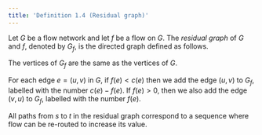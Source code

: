 ```yaml
---
title: 'Definition 1.4 (Residual graph)'
---
```


Let $G$ be a flow network and let $f$ be a flow on $G$. The _residual
graph_ of $G$ and $f$, denoted by $G_f$, is the directed graph defined
as follows.

The vertices of $G_f$ are the same as the vertices of $G$.

For each edge $e=(u,v)$ in $G$, if $f(e)\lt c(e)$ then we add the edge
$(u,v)$ to $G_f$, labelled with the number $c(e)-f(e)$. If $f(e)>0$,
then we also add the edge $(v,u)$ to $G_f$, labelled with the number
$f(e)$.

All paths from $s$ to $t$ in the residual graph correspond to a
sequence where flow can be re-routed to increase its value.
